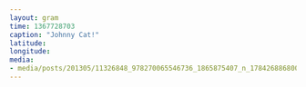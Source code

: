 ```yaml
---
layout: gram
time: 1367728703
caption: "Johnny Cat!"
latitude: 
longitude: 
media:
- media/posts/201305/11326848_978270065546736_1865875407_n_17842688680000351.jpg
---
```

